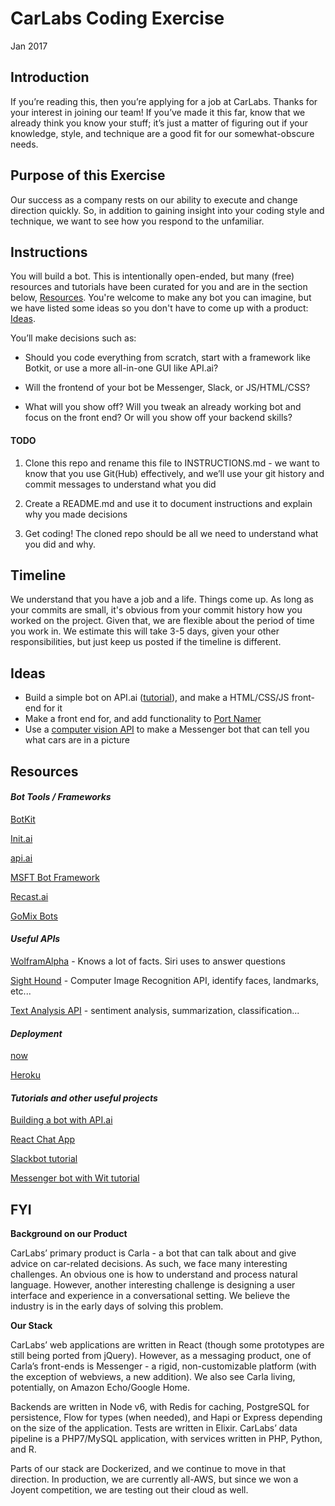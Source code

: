 # **CarLabs Coding Exercise**

Jan 2017

## **Introduction**

If you’re reading this, then you’re applying for a job at CarLabs. Thanks for your interest in joining our team! If you’ve made it this far, know that we already think you know your stuff; it’s just a matter of figuring out if your knowledge, style, and technique are a good fit for our somewhat-obscure needs.

## **Purpose of this Exercise**

Our success as a company rests on our ability to execute and change direction quickly. So, in addition to gaining insight into your coding style and technique, we want to see how you respond to the unfamiliar.

## **Instructions**

You will build a bot. This is intentionally open-ended, but many (free) resources and tutorials have been curated for you and are in the section below, [Resources](https://github.com/Revmaker/coding-exercise-bot/blob/master/README.md#resources). You're welcome to make any bot you can imagine, but we have listed some ideas so you don't have to come up with a product: [Ideas](https://github.com/Revmaker/coding-exercise-bot/blob/master/README.md#ideas).

You’ll make decisions such as:

* Should you code everything from scratch, start with a framework like Botkit, or use a more all-in-one GUI like API.ai?

* Will the frontend of your bot be Messenger, Slack, or JS/HTML/CSS?

* What will you show off? Will you tweak an already working bot and focus on the front end? Or will you show off your backend skills?

#### TODO

1. Clone this repo and rename this file to INSTRUCTIONS.md - we want to know that you use Git(Hub) effectively, and we’ll use your git history and commit messages to understand what you did

2. Create a README.md and use it to document instructions and explain why you made decisions

3. Get coding! The cloned repo should be all we need to understand what you did and why.

## **Timeline**
We understand that you have a job and a life. Things come up. As long as your commits are small, it's obvious from your commit history how you worked on the project. Given that, we are flexible about the period of time you work in. We estimate this will take 3-5 days, given your other responsibilities, but just keep us posted if the timeline is different.

## **Ideas**
- Build a simple bot on API.ai ([tutorial](https://www.sitepoint.com/how-to-build-your-own-ai-assistant-using-api-ai/)), and make a HTML/CSS/JS front-end for it
- Make a front end for, and add functionality to [Port Namer](https://github.com/odannyc/portnamer)
- Use a [computer vision API](https://www.sighthound.com/products/cloud) to make a Messenger bot that can tell you what cars are in a picture

## **Resources**

#### *Bot Tools / Frameworks*

[BotKit](https://github.com/howdyai/botkit)

[Init.ai](https://www.init.ai/)

[api.ai](https://api.ai/)

[MSFT Bot Framework](https://dev.botframework.com/?ref=stackshare)

[Recast.ai](https://recast.ai/)

[GoMix Bots](https://gomix.com/community/handy-bots)

#### *Useful APIs*

[WolframAlpha](http://products.wolframalpha.com/api/) - Knows a lot of facts. Siri uses to answer questions

[Sight Hound](https://www.sighthound.com/products/cloud) - Computer Image Recognition API, identify faces, landmarks, etc...

[Text Analysis API](https://developer.aylien.com/) - sentiment analysis, summarization, classification...

#### *Deployment*

[now](https://zeit.co/now/)

[Heroku](https://www.heroku.com/)

#### *Tutorials and other useful projects*

[Building a bot with API.ai](https://www.sitepoint.com/how-to-build-your-own-ai-assistant-using-api-ai/)

[React Chat App](https://medium.com/front-end-hacking/react-webpack-and-horizon-quick-start-b9335c1ece53#.je2aeupxx)

[Slackbot tutorial](https://medium.com/@samhavens/building-somerset-d518ba284c49#.gb1y45wx1)

[Messenger bot with Wit tutorial](https://chatbotsmagazine.com/psst-time-to-jack-up-your-dumb-chat-bot-brain-using-wit-ai-aada04e8a303#.5gbrvihwn)

## **FYI**

**Background on our Product**

CarLabs’ primary product is Carla - a bot that can talk about and give advice on car-related decisions. As such, we face many interesting challenges. An obvious one is how to understand and process natural language. However, another interesting challenge is designing a user interface and experience in a conversational setting. We believe the industry is in the early days of solving this problem.

**Our Stack**

CarLabs’ web applications are written in React (though some prototypes are still being ported from jQuery). However, as a messaging product, one of Carla’s front-ends is Messenger - a rigid, non-customizable platform (with the exception of webviews, a new addition). We also see Carla living, potentially, on Amazon Echo/Google Home.

Backends are written in Node v6, with Redis for caching, PostgreSQL for persistence, Flow for types (when needed), and Hapi or Express depending on the size of the application. Tests are written in Elixir. CarLabs’ data pipeline is a PHP7/MySQL application, with services written in PHP, Python, and R.

Parts of our stack are Dockerized, and we continue to move in that direction. In production, we are currently all-AWS, but since we won a Joyent competition, we are testing out their cloud as well.
